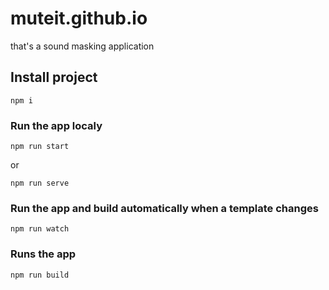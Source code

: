 # muteit.github.io
that's a sound masking application 

## Install project
```
npm i
```

### Run the app localy
```
npm run start
```
or
```
npm run serve
```

### Run the app and build automatically when a template changes
```
npm run watch
```

### Runs the app
```
npm run build
```

